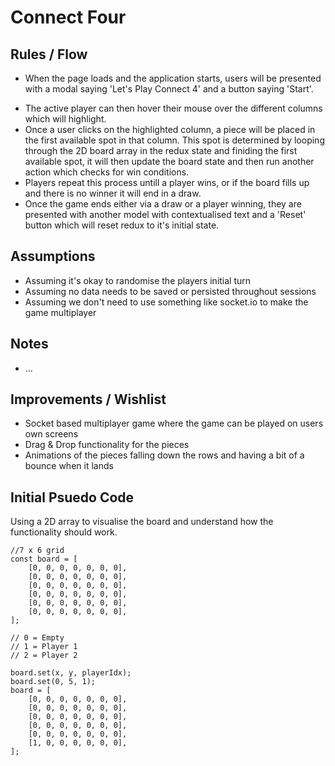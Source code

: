 # Connect Four

## Rules / Flow
- When the page loads and the application starts, users will be presented with a modal saying 'Let's Play Connect 4' and a button saying 'Start'.
<!-- - Once the 'Start' button is clicked, the game starts and Player 1 -->
- The active player can then hover their mouse over the different columns which will highlight.
- Once a user clicks on the highlighted column, a piece will be placed in the first available spot in that column. This spot is determined by looping through the 2D board array in the redux state and finiding the first available spot, it will then update the board state and then run another action which checks for win conditions.
- Players repeat this process untill a player wins, or if the board fills up and there is no winner it will end in a draw.
- Once the game ends either via a draw or a player winning, they are presented with another model with contextualised text and a 'Reset' button which will reset redux to it's initial state.

## Assumptions
- Assuming it's okay to randomise the players initial turn
- Assuming no data needs to be saved or persisted throughout sessions
- Assuming we don't need to use something like socket.io to make the game multiplayer

## Notes
- ...

## Improvements / Wishlist
- Socket based multiplayer game where the game can be played on users own screens
- Drag & Drop functionality for the pieces
- Animations of the pieces falling down the rows and having a bit of a bounce when it lands

## Initial Psuedo Code
Using a 2D array to visualise the board and understand how the functionality should work.

```
//7 x 6 grid
const board = [
    [0, 0, 0, 0, 0, 0, 0],
    [0, 0, 0, 0, 0, 0, 0],
    [0, 0, 0, 0, 0, 0, 0],
    [0, 0, 0, 0, 0, 0, 0],
    [0, 0, 0, 0, 0, 0, 0],
    [0, 0, 0, 0, 0, 0, 0],
];

// 0 = Empty
// 1 = Player 1
// 2 = Player 2

board.set(x, y, playerIdx);
board.set(0, 5, 1);
board = [
    [0, 0, 0, 0, 0, 0, 0],
    [0, 0, 0, 0, 0, 0, 0],
    [0, 0, 0, 0, 0, 0, 0],
    [0, 0, 0, 0, 0, 0, 0],
    [0, 0, 0, 0, 0, 0, 0],
    [1, 0, 0, 0, 0, 0, 0],
];
```